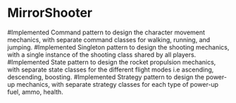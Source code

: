 # MirrorShooter
#Implemented Command pattern to design the character movement mechanics, with separate command classes for walking, running, and jumping.
#Implemented Singleton pattern to design the shooting mechanics, with a single instance of the shooting class shared by all players.
#Implemented State pattern to design the rocket propulsion mechanics, with separate state classes for the different flight modes i.e ascending, descending, boosting.
#Implemented Strategy pattern to design the power-up mechanics, with separate strategy classes for each type of power-up fuel, ammo, health.
